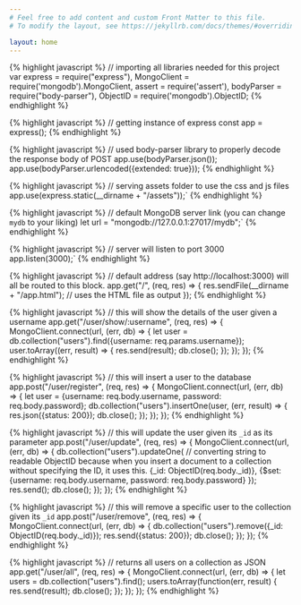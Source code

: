 ```yaml
---
# Feel free to add content and custom Front Matter to this file.
# To modify the layout, see https://jekyllrb.com/docs/themes/#overriding-theme-defaults

layout: home
---
```


{% highlight javascript %}
// importing all libraries needed for this project
var express = require("express"), MongoClient = require('mongodb').MongoClient,
 assert = require('assert'), bodyParser = require("body-parser"), ObjectID = require('mongodb').ObjectID;
{% endhighlight %}

{% highlight javascript %}
// getting instance of express
const app = express();
{% endhighlight %}

{% highlight javascript %}
// used body-parser library to properly decode the response body of POST
app.use(bodyParser.json());
app.use(bodyParser.urlencoded({extended: true}));
{% endhighlight %}

{% highlight javascript %}
// serving assets folder to use the css and js files
app.use(express.static(__dirname + "/assets"));`
{% endhighlight %}

{% highlight javascript %}
// default MongoDB server link (you can change `mydb` to your liking)
let url = "mongodb://127.0.0.1:27017/mydb";`
{% endhighlight %}

{% highlight javascript %}
// server will listen to port 3000
app.listen(3000);`
{% endhighlight %}

{% highlight javascript %}
// default address (say http://localhost:3000) will all be routed to this block.
app.get("/", (req, res) => {
	 res.sendFile(__dirname + "/app.html"); // uses the HTML file as output
});
{% endhighlight %}

{% highlight javascript %}
// this will show the details of the user given a username
app.get("/user/show/:username", (req, res) => {
    MongoClient.connect(url, (err, db) => {
        let user = db.collection("users").find({username: req.params.username});
        user.toArray((err, result) => {
            res.send(result);
            db.close();
        });
    });
});
{% endhighlight %}

{% highlight javascript %}
// this will insert a user to the database
app.post("/user/register", (req, res) => {
	MongoClient.connect(url, (err, db) => {
        	let user = {username: req.body.username, password: req.body.password};
        	db.collection("users").insertOne(user, (err, result) => {
            		res.json({status: 200});
			db.close();
        	});
   	});
});
{% endhighlight %}

{% highlight javascript %}
// this will update the user given its `_id` as its parameter
app.post("/user/update", (req, res) => {
    MongoClient.connect(url, (err, db) => {
        db.collection("users").updateOne(
            // converting string to readable ObjectID because when you insert a document to a collection without specifying the ID, it uses this.
            {_id: ObjectID(req.body._id)},
            {$set: {username: req.body.username, password: req.body.password}
        });
        res.send();
        db.close();
    });
});
{% endhighlight %}

{% highlight javascript %}
// this will remove a specific user to the collection given its `_id`
app.post("/user/remove", (req, res) => {
    MongoClient.connect(url, (err, db) => {
        db.collection("users").remove({_id: ObjectID(req.body._id)});
        res.send({status: 200});
        db.close();
    });
});
{% endhighlight %}

{% highlight javascript %}
// returns all users on a collection as JSON
app.get("/user/all", (req, res) => {
    MongoClient.connect(url, (err, db) => {
        let users = db.collection("users").find();
        users.toArray(function(err, result) {
            res.send(result);
            db.close();
        });
    });
});
{% endhighlight %}
